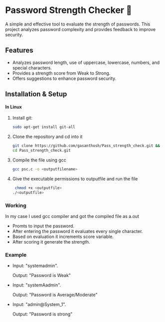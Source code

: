 # Password Strength Checker 🔐 

A simple and effective tool to evaluate the strength of passwords. This project analyzes password complexity and provides feedback to improve security.

## Features
- Analyzes password length, use of uppercase, lowercase, numbers, and special characters.
- Provides a strength score from Weak to Strong.
- Offers suggestions to enhance password security.

## Installation & Setup
#### In Linux
1. Install git:
   ```bash
   sudo apt-get install git-all
2. Clone the repository and cd into it
     ```bash
   git clone https://github.com/gasanthosh/Pass_strength_check.git &&
   cd Pass_strength_check.git
3. Compile the file using gcc
      ```bash
      gcc psc.c -o <outputfilename>
4. Give the executable permissions to outputfile and run the file
      ```bash
       chmod +x <outputfile>
      ./<outputfile>
     
 ### Working
 In my case I used gcc compiler and got the compiled file as a.out 
 
- Promts to input the password.
- After entering the password it evaluates every single character.
- Based on evaluation it increments score variable.
- After scoring it generate the strength.
### Example
- Input: "systemadmin". 

  Output: "Password is Weak"

- Input: "systemAadmin". 

  Output: "Password is Average/Moderate"

- Input: "admin@System_1".

  Output: "Password is strong"
